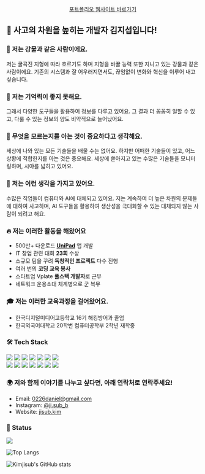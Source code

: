 <div align="center">
<a href="https://jisub.kim">포트폴리오 웹사이트 바로가기</a>
</div>

## 👋 사고의 차원을 높히는 개발자 김지섭입니다!

### 🌊 저는 강물과 같은 사람이에요.

저는 굴곡진 지형에 따라 흐르기도 하며 지형을 바꿀 능력 또한 지니고 있는 강물과 같은 사람이에요.
기존의 시스템과 잘 어우러지면서도, 끊임없이 변화와 혁신을 이루어 내고 싶습니다.

### 📝 저는 기억력이 좋지 못해요.

그래서 다양한 도구들을 활용하여 정보를 다루고 있어요.
그 결과 더 꼼꼼히 일할 수 있고, 다룰 수 있는 정보의 양도 비약적으로 늘어났어요.

### 🚀 무엇을 모르는지를 아는 것이 중요하다고 생각해요.

세상에 나와 있는 모든 기술들을 배울 수는 없어요.
하지만 어떠한 기술들이 있고, 어느 상황에 적합한지를 아는 것은 중요해요.
세상에 쏟아지고 있는 수많은 기술들을 모니터링하며, 시야를 넓히고 있어요.

### 🤔 저는 이런 생각을 가지고 있어요.

수많은 직업들이 컴퓨터와 AI에 대체되고 있어요.
저는 계속하여 더 높은 차원의 문제들에 대하여 사고하며, AI 도구들을 활용하여 생산성을 극대화할 수 있는 대체되지 않는 사람이 되려고 해요.

### 🔥 저는 이러한 활동을 해왔어요

- 500만+ 다운로드 [**UniPad**](https://play.google.com/store/apps/details?id=com.kimjisub.launchpad) 앱 개발
- IT 창업 관련 대회 **23회** 수상
- 소규모 팀을 꾸려 **독창적인 프로젝트** 다수 진행
- 여러 번의 **코딩 교육 봉사**
- 스타트업 Vplate **풀스택 개발자**로 근무
- 네트워크 운용소대 체계병으로 군 복무

### 🎓 저는 이러한 교육과정을 걸어왔어요.

- 한국디지털미디어고등학교 16기 해킹방어과 졸업
- 한국외국어대학교 20학번 컴퓨터공학부 2학년 재학중

### 🛠 Tech Stack

<div>
  <img src="https://img.shields.io/badge/Html-E34F26?style=flat-square&logo=HTML5&logoColor=white"/>
  <img src="https://img.shields.io/badge/CSS-1572B6?style=flat-square&logo=CSS3&logoColor=white"/>
  <img src="https://img.shields.io/badge/JavaScript-F7DF1E?style=flat-square&logo=JavaScript&logoColor=white"/>
  <img src="https://img.shields.io/badge/Python-3766AB?style=flat-square&logo=Python&logoColor=white"/>
  <img src="https://img.shields.io/badge/Java-007396?style=flat-square&logo=Java&logoColor=white"/>
  <img src="https://img.shields.io/badge/Kotlin-7F52FF?style=flat-square&logo=Kotlin&logoColor=white"/>
  <img src="https://img.shields.io/badge/C%2B%2B-00599C?style=flat-square&logo=C%2B%2B&logoColor=white"/>
</div>

<div>
  <img src="https://img.shields.io/badge/Node.js-339933?style=flat-square&logo=Node.js&logoColor=white"/>
  <img src="https://img.shields.io/badge/Android-3DDC84?style=flat-square&logo=Android&logoColor=white"/>
  <img src="https://img.shields.io/badge/React.js-61DAFB?style=flat-square&logo=React&logoColor=white"/>
  <img src="https://img.shields.io/badge/Arduino-00979D?style=flat-square&logo=Arduino&logoColor=white"/>
  <img src="https://img.shields.io/badge/Docker-2496ED?style=flat-square&logo=Docker&logoColor=white"/>
  <img src="https://img.shields.io/badge/Firebase-FFCA28?style=flat-square&logo=Firebase&logoColor=white"/>
  <img src="https://img.shields.io/badge/AWS-232F3E?style=flat-square&logo=AmazonAWS&logoColor=white"/>
</div>

### 🌍 저와 함께 이야기를 나누고 싶다면, 아래 연락처로 연락주세요!

- Email: 0226daniel@gmail.com
- Instagram: [@ji.sub_b](https://www.instagram.com/ji.sub_b)
- Website: [jisub.kim](https://jisub.kim)

### 👀 Status

![](https://komarev.com/ghpvc/?username=kimjisub)

![Top Langs](https://github-readme-stats.vercel.app/api/top-langs/?username=kimjisub&layout=compact&langs_count=8)

![Kimjisub's GitHub stats](https://github-readme-stats.vercel.app/api?username=kimjisub&show_icons=true&count_private=true)

[website]: https://jisub.kim
[notion]: https://www.notion.so/kimjisub/b47d075874e9420cb9804c4bd4f78691
